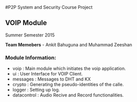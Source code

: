 #P2P System and Security Course Project

## VOIP Module

Summer Semester 2015

__Team Memebers__ - Ankit Bahuguna and Muhammad Zeeshan

### Module Information:

* voip : Main module which initiates the voip application.
* ui : User Interface for VOIP Client.
* messages : Messages to DHT and KX 
* crypto : Generating the pseudo-identities of the calle.
* logger : Setting up log.
* datacontrol : Audio Recive and Record functionalities.

